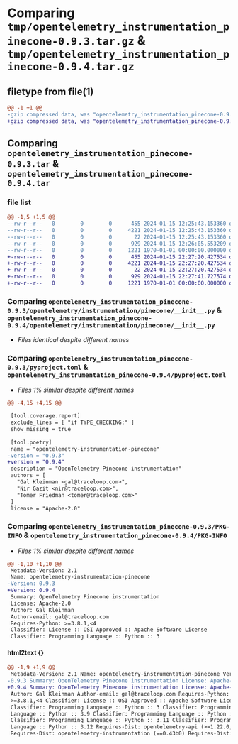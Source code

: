 # Comparing `tmp/opentelemetry_instrumentation_pinecone-0.9.3.tar.gz` & `tmp/opentelemetry_instrumentation_pinecone-0.9.4.tar.gz`

## filetype from file(1)

```diff
@@ -1 +1 @@
-gzip compressed data, was "opentelemetry_instrumentation_pinecone-0.9.3.tar", max compression
+gzip compressed data, was "opentelemetry_instrumentation_pinecone-0.9.4.tar", max compression
```

## Comparing `opentelemetry_instrumentation_pinecone-0.9.3.tar` & `opentelemetry_instrumentation_pinecone-0.9.4.tar`

### file list

```diff
@@ -1,5 +1,5 @@
--rw-r--r--   0        0        0      455 2024-01-15 12:25:43.153360 opentelemetry_instrumentation_pinecone-0.9.3/README.md
--rw-r--r--   0        0        0     4221 2024-01-15 12:25:43.153360 opentelemetry_instrumentation_pinecone-0.9.3/opentelemetry/instrumentation/pinecone/__init__.py
--rw-r--r--   0        0        0       22 2024-01-15 12:25:43.153360 opentelemetry_instrumentation_pinecone-0.9.3/opentelemetry/instrumentation/pinecone/version.py
--rw-r--r--   0        0        0      929 2024-01-15 12:26:05.553209 opentelemetry_instrumentation_pinecone-0.9.3/pyproject.toml
--rw-r--r--   0        0        0     1221 1970-01-01 00:00:00.000000 opentelemetry_instrumentation_pinecone-0.9.3/PKG-INFO
+-rw-r--r--   0        0        0      455 2024-01-15 22:27:20.427534 opentelemetry_instrumentation_pinecone-0.9.4/README.md
+-rw-r--r--   0        0        0     4221 2024-01-15 22:27:20.427534 opentelemetry_instrumentation_pinecone-0.9.4/opentelemetry/instrumentation/pinecone/__init__.py
+-rw-r--r--   0        0        0       22 2024-01-15 22:27:20.427534 opentelemetry_instrumentation_pinecone-0.9.4/opentelemetry/instrumentation/pinecone/version.py
+-rw-r--r--   0        0        0      929 2024-01-15 22:27:41.727574 opentelemetry_instrumentation_pinecone-0.9.4/pyproject.toml
+-rw-r--r--   0        0        0     1221 1970-01-01 00:00:00.000000 opentelemetry_instrumentation_pinecone-0.9.4/PKG-INFO
```

### Comparing `opentelemetry_instrumentation_pinecone-0.9.3/opentelemetry/instrumentation/pinecone/__init__.py` & `opentelemetry_instrumentation_pinecone-0.9.4/opentelemetry/instrumentation/pinecone/__init__.py`

 * *Files identical despite different names*

### Comparing `opentelemetry_instrumentation_pinecone-0.9.3/pyproject.toml` & `opentelemetry_instrumentation_pinecone-0.9.4/pyproject.toml`

 * *Files 1% similar despite different names*

```diff
@@ -4,15 +4,15 @@
 
 [tool.coverage.report]
 exclude_lines = [ "if TYPE_CHECKING:" ]
 show_missing = true
 
 [tool.poetry]
 name = "opentelemetry-instrumentation-pinecone"
-version = "0.9.3"
+version = "0.9.4"
 description = "OpenTelemetry Pinecone instrumentation"
 authors = [
   "Gal Kleinman <gal@traceloop.com>",
   "Nir Gazit <nir@traceloop.com>",
   "Tomer Friedman <tomer@traceloop.com>"
 ]
 license = "Apache-2.0"
```

### Comparing `opentelemetry_instrumentation_pinecone-0.9.3/PKG-INFO` & `opentelemetry_instrumentation_pinecone-0.9.4/PKG-INFO`

 * *Files 1% similar despite different names*

```diff
@@ -1,10 +1,10 @@
 Metadata-Version: 2.1
 Name: opentelemetry-instrumentation-pinecone
-Version: 0.9.3
+Version: 0.9.4
 Summary: OpenTelemetry Pinecone instrumentation
 License: Apache-2.0
 Author: Gal Kleinman
 Author-email: gal@traceloop.com
 Requires-Python: >=3.8.1,<4
 Classifier: License :: OSI Approved :: Apache Software License
 Classifier: Programming Language :: Python :: 3
```

#### html2text {}

```diff
@@ -1,9 +1,9 @@
 Metadata-Version: 2.1 Name: opentelemetry-instrumentation-pinecone Version:
-0.9.3 Summary: OpenTelemetry Pinecone instrumentation License: Apache-2.0
+0.9.4 Summary: OpenTelemetry Pinecone instrumentation License: Apache-2.0
 Author: Gal Kleinman Author-email: gal@traceloop.com Requires-Python:
 >=3.8.1,<4 Classifier: License :: OSI Approved :: Apache Software License
 Classifier: Programming Language :: Python :: 3 Classifier: Programming
 Language :: Python :: 3.9 Classifier: Programming Language :: Python :: 3.10
 Classifier: Programming Language :: Python :: 3.11 Classifier: Programming
 Language :: Python :: 3.12 Requires-Dist: opentelemetry-api (>=1.22.0,<2.0.0)
 Requires-Dist: opentelemetry-instrumentation (==0.43b0) Requires-Dist:
```

